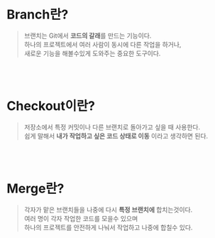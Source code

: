 Branch란?
========
> 브랜치는 Git에서 **코드의 갈래**를 만드는 기능이다.<br>
하나의 프로젝트에서 여러 사람이 동시에 다른 작업을 하거나,<br>
새로운 기능을 해볼수있게 도와주는 중요한 도구이다.<br>
<br>
<br>

Checkout이란?
======
> 저장소에서 특정 커밋이나 다른 브랜치로 돌아가고 싶을 때 사용한다.<br>
쉽게 말해서 **내가 작업하고 싶은 코드 상태로 이동** 이라고 생각하면 된다.<br>
<br>
<br>

Merge란?
=====
> 각자가 맡은 브랜치들을 나중에 다시 **특정 브랜치에** 합치는것이다.<br>
여러 명이 각자 작업한 코드를 모을수 있으며<br>
하나의 프로젝트를 안전하게 나눠서 작업하고 나중에 합칠수 있다.
